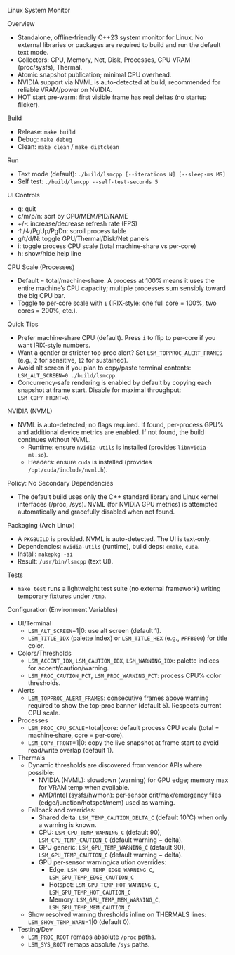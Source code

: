 Linux System Monitor

Overview
- Standalone, offline‑friendly C++23 system monitor for Linux. No external libraries or packages are required to build and run the default text mode.
- Collectors: CPU, Memory, Net, Disk, Processes, GPU VRAM (proc/sysfs), Thermal.
- Atomic snapshot publication; minimal CPU overhead.
- NVIDIA support via NVML is auto-detected at build; recommended for reliable VRAM/power on NVIDIA.
 - HOT start pre‑warm: first visible frame has real deltas (no startup flicker).

Build
- Release: `make build`
- Debug: `make debug`
- Clean: `make clean` / `make distclean`

Run
- Text mode (default): `./build/lsmcpp [--iterations N] [--sleep-ms MS]`
- Self test: `./build/lsmcpp --self-test-seconds 5`

UI Controls
- q: quit
- c/m/p/n: sort by CPU/MEM/PID/NAME
- +/-: increase/decrease refresh rate (FPS)
- ↑/↓/PgUp/PgDn: scroll process table
- g/t/d/N: toggle GPU/Thermal/Disk/Net panels
- i: toggle process CPU scale (total machine‑share vs per‑core)
- h: show/hide help line

CPU Scale (Processes)
- Default = total/machine‑share. A process at 100% means it uses the entire machine’s CPU capacity; multiple processes sum sensibly toward the big CPU bar.
- Toggle to per‑core scale with `i` (IRIX‑style: one full core = 100%, two cores = 200%, etc.).

Quick Tips
- Prefer machine‑share CPU (default). Press `i` to flip to per‑core if you want IRIX‑style numbers.
- Want a gentler or stricter top‑proc alert? Set `LSM_TOPPROC_ALERT_FRAMES` (e.g., `2` for sensitive, `12` for sustained).
- Avoid alt screen if you plan to copy/paste terminal contents: `LSM_ALT_SCREEN=0 ./build/lsmcpp`.
- Concurrency‑safe rendering is enabled by default by copying each snapshot at frame start. Disable for maximal throughput: `LSM_COPY_FRONT=0`.

 

NVIDIA (NVML)
- NVML is auto-detected; no flags required. If found, per-process GPU% and additional device metrics are enabled. If not found, the build continues without NVML.
  - Runtime: ensure `nvidia-utils` is installed (provides `libnvidia-ml.so`).
  - Headers: ensure `cuda` is installed (provides `/opt/cuda/include/nvml.h`).

Policy: No Secondary Dependencies
- The default build uses only the C++ standard library and Linux kernel interfaces (/proc, /sys). NVML (for NVIDIA GPU metrics) is attempted automatically and gracefully disabled when not found.

Packaging (Arch Linux)
- A `PKGBUILD` is provided. NVML is auto-detected. The UI is text‑only.
- Dependencies: `nvidia-utils` (runtime), build deps: `cmake`, `cuda`.
- Install: `makepkg -si`
- Result: `/usr/bin/lsmcpp` (text UI).

Tests
- `make test` runs a lightweight test suite (no external framework) writing temporary fixtures under `/tmp`.

Configuration (Environment Variables)
- UI/Terminal
  - `LSM_ALT_SCREEN`=1|0: use alt screen (default 1).
  - `LSM_TITLE_IDX` (palette index) or `LSM_TITLE_HEX` (e.g., `#FFB000`) for title color.
- Colors/Thresholds
  - `LSM_ACCENT_IDX`, `LSM_CAUTION_IDX`, `LSM_WARNING_IDX`: palette indices for accent/caution/warning.
  - `LSM_PROC_CAUTION_PCT`, `LSM_PROC_WARNING_PCT`: process CPU% color thresholds.
- Alerts
  - `LSM_TOPPROC_ALERT_FRAMES`: consecutive frames above warning required to show the top‑proc banner (default 5). Respects current CPU scale.
- Processes
  - `LSM_PROC_CPU_SCALE`=total|core: default process CPU scale (total = machine‑share, core = per‑core).
  - `LSM_COPY_FRONT`=1|0: copy the live snapshot at frame start to avoid read/write overlap (default 1).
 - Thermals
   - Dynamic thresholds are discovered from vendor APIs where possible:
     - NVIDIA (NVML): slowdown (warning) for GPU edge; memory max for VRAM temp when available.
     - AMD/Intel (sysfs/hwmon): per‑sensor crit/max/emergency files (edge/junction/hotspot/mem) used as warning.
   - Fallback and overrides:
     - Shared delta: `LSM_TEMP_CAUTION_DELTA_C` (default 10°C) when only a warning is known.
     - CPU: `LSM_CPU_TEMP_WARNING_C` (default 90), `LSM_CPU_TEMP_CAUTION_C` (default warning − delta).
     - GPU generic: `LSM_GPU_TEMP_WARNING_C` (default 90), `LSM_GPU_TEMP_CAUTION_C` (default warning − delta).
     - GPU per‑sensor warning/ca ution overrides:
       - Edge: `LSM_GPU_TEMP_EDGE_WARNING_C`, `LSM_GPU_TEMP_EDGE_CAUTION_C`
       - Hotspot: `LSM_GPU_TEMP_HOT_WARNING_C`, `LSM_GPU_TEMP_HOT_CAUTION_C`
       - Memory: `LSM_GPU_TEMP_MEM_WARNING_C`, `LSM_GPU_TEMP_MEM_CAUTION_C`
   - Show resolved warning thresholds inline on THERMALS lines: `LSM_SHOW_TEMP_WARN`=1|0 (default 0).
- Testing/Dev
  - `LSM_PROC_ROOT` remaps absolute `/proc` paths.
  - `LSM_SYS_ROOT` remaps absolute `/sys` paths.
